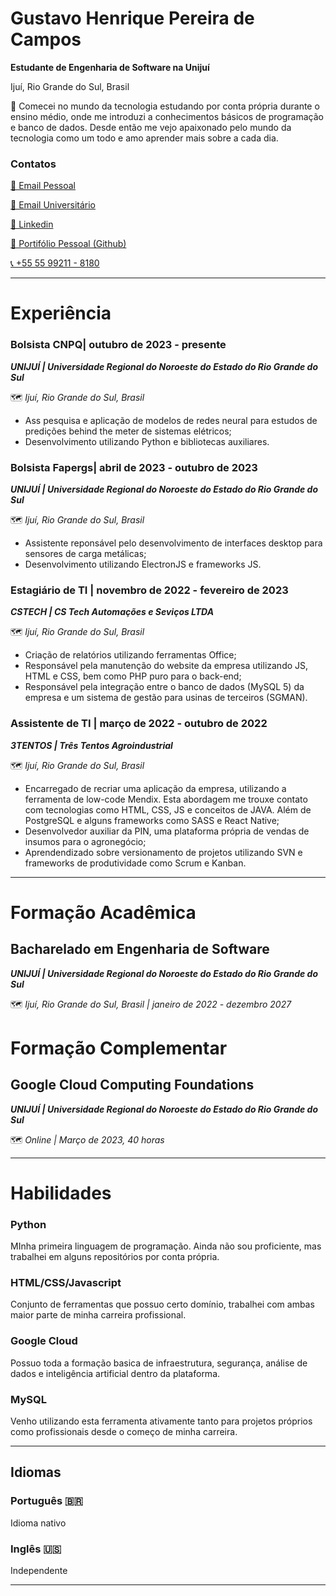 # Gustavo Henrique Pereira de Campos

**Estudante de Engenharia de Software na Unijuí**

Ijuí, Rio Grande do Sul, Brasil

<aside>
👋 Comecei no mundo da tecnologia estudando por conta própria durante o ensino médio, onde me introduzi a conhecimentos básicos de programação e banco de dados. Desde então me vejo apaixonado pelo mundo da tecnologia como um todo e amo aprender mais sobre a cada dia.

</aside>

### **Contatos**

[📧 Email Pessoal](mailto:gustavop.campos2004@gmail.com)

[📧 Email Universitário](mailto:gustavo.campos@sou.unijui.edu.br)

[🔗 Linkedin](https://www.linkedin.com/in/gustavo-campos-a2573722a/)

[👾 Portifólio Pessoal (Github)](https://github.com/GustavCampos)

[📞 +55 55 99211 - 8180](.)

---

# Experiência

### Bolsista CNPQ| outubro de 2023 - presente

***UNIJUÍ | Universidade Regional do Noroeste do Estado do Rio Grande do Sul***

🗺️ *Ijuí, Rio Grande do Sul, Brasil*

- Ass pesquisa e aplicação de modelos de redes neural para estudos de predições behind the meter de sistemas elétricos;
- Desenvolvimento utilizando Python e bibliotecas auxiliares.

### Bolsista Fapergs| abril de 2023 - outubro de 2023

***UNIJUÍ | Universidade Regional do Noroeste do Estado do Rio Grande do Sul***

🗺️ *Ijuí, Rio Grande do Sul, Brasil*

- Assistente reponsável pelo desenvolvimento de interfaces desktop para sensores de carga metálicas;
- Desenvolvimento utilizando ElectronJS e frameworks JS.

### Estagiário de TI | novembro de 2022 - fevereiro de 2023

***CSTECH | CS Tech Automações e Seviços LTDA***

🗺️ *Ijuí, Rio Grande do Sul, Brasil*

- Criação de relatórios utilizando ferramentas Office;
- Responsável pela manutenção do website da empresa utilizando JS, HTML e CSS, bem como PHP puro para o back-end;
- Responsável pela integração entre o banco de dados (MySQL 5) da empresa e um sistema de gestão para usinas de terceiros (SGMAN).

### Assistente de TI | março de 2022 - outubro de 2022

***3TENTOS | Três Tentos Agroindustrial***

🗺️ *Ijuí, Rio Grande do Sul, Brasil*

- Encarregado de recriar uma aplicação da empresa, utilizando a ferramenta de low-code Mendix. Esta abordagem me trouxe contato com tecnologias como HTML, CSS, JS e conceitos de JAVA. Além de PostgreSQL e alguns frameworks como SASS e React Native;
- Desenvolvedor auxiliar da PIN, uma plataforma própria de vendas de insumos para o agronegócio;
- Aprendendizado sobre versionamento de projetos utilizando SVN e frameworks de produtividade como Scrum e Kanban.

---

# Formação Acadêmica

## Bacharelado em Engenharia de Software

***UNIJUÍ | Universidade Regional do Noroeste do Estado do Rio Grande do Sul***

🗺️ *Ijuí, Rio Grande do Sul, Brasil | janeiro de 2022 - dezembro 2027*

# Formação Complementar

## Google Cloud Computing Foundations

***UNIJUÍ | Universidade Regional do Noroeste do Estado do Rio Grande do Sul***

🗺️ *Online | Março de 2023, 40 horas*

---

# Habilidades

### Python

MInha primeira linguagem de programação. Ainda não sou proficiente, mas trabalhei em alguns repositórios por conta própria.

### HTML/CSS/Javascript

Conjunto de ferramentas que possuo certo domínio, trabalhei com ambas maior parte de minha carreira profissional.

### Google Cloud

Possuo toda a formação basica de infraestrutura, segurança, análise de dados e inteligência artificial dentro da plataforma.

### MySQL

Venho utilizando esta ferramenta ativamente tanto para projetos próprios como profissionais desde o começo de minha carreira.

---

## Idiomas

### **Português** 🇧🇷

Idioma nativo

### Inglês 🇺🇸

Independente

---